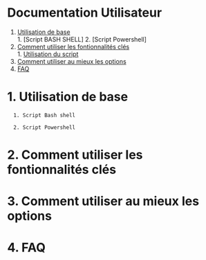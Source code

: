 # Documentation Utilisateur

1. [Utilisation de base](#1-utilisation-de-base) \
            1. [Script BASH SHELL]
            2. [Script Powershell]
2. [Comment utiliser les fontionnalités clés](#2-comment-utiliser-les-fontionnalités-clés) \
            1. [Utilisation du script](#1-utilisation-du-script)
3. [Comment utiliser au mieux les options](#3-comment-utiliser-au-mieux-les-options)
4. [FAQ](#4-faq)
            

# 1. Utilisation de base
      1. Script Bash shell

      2. Script Powershell


  
  
# 2. Comment utiliser les fontionnalités clés
# 3. Comment utiliser au mieux les options
# 4. FAQ
